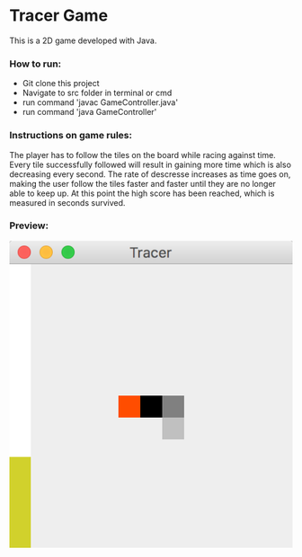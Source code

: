 # Tracer Game
This is a 2D game developed with Java.

### How to run:
- Git clone this project
- Navigate to src folder in terminal or cmd
- run command 'javac GameController.java'
- run command 'java GameController'

### Instructions on game rules: 
The player has to follow the tiles on the board while racing against time. Every tile successfully followed will result in gaining more time which is also decreasing every second. The rate of descresse increases as time goes on, making the user follow the tiles faster and faster until they are no longer able to keep up. At this point the high score has been reached, which is measured in seconds survived.

### Preview:

![alt text](https://github.com/gkheeva/TracerGame/blob/master/img/game.png)
